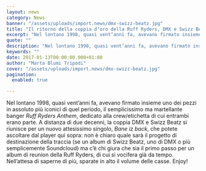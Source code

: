 ```yaml
---
layout: news
category: News
banner: "/assets/uploads/import.news/dmx-swizz-beatz.jpg"
title: "Il ritorno della coppia d’oro della Ruff Ryders, DMX e Swizz Beatz"
excerpt: "Nel lontano 1998, quasi vent’anni fa, avevano firmato insieme uno dei pezzi in assoluto più iconici di quel periodo, il semplicissimo ma martellante banger Ruff Ryders Anthem, dedicato alla crew/etichetta di cui entrambi erano parte. A distanza di due decenni, la coppia DMX e Swizz Beatz si riunisce per un nuovo attesissimo singolo, Bane iz [&hellip"
quote: ""
description: "Nel lontano 1998, quasi vent’anni fa, avevano firmato insieme uno dei pezzi in assoluto più iconici di quel periodo, il semplicissimo ma martellante banger Ruff Ryders Anthem, dedicato alla crew/etichetta di cui entrambi erano parte. A distanza di due decenni, la coppia DMX e Swizz Beatz si riunisce per un nuovo attesissimo singolo, Bane iz [&hellip"
keywords: ""
date: 2017-01-13T00:00:00.000+01:00
author: "Marta Blumi Tripodi"
cover: "/assets/uploads/import.news/dmx-swizz-beatz.jpg"
pagination:
  enabled: true

---
```


Nel lontano 1998, quasi vent’anni fa, avevano firmato insieme uno dei pezzi in assoluto più iconici di quel periodo, il semplicissimo ma martellante banger _Ruff Ryders Anthem_, dedicato alla crew/etichetta di cui entrambi erano parte. A distanza di due decenni, la coppia DMX e Swizz Beatz si riunisce per un nuovo attesissimo singolo, _Bane iz back_, che potete ascoltare dal player qui sopra: non è chiaro quale sarà il progetto di destinazione della traccia (se un album di Swizz Beatz, uno di DMX o più semplicemente Soundcloud) ma c’è chi giura che sia il primo passo per un album di reunion della Ruff Ryders, di cui si vocifera già da tempo. Nell’attesa di saperne di più, sparate in alto il volume delle casse. Enjoy!